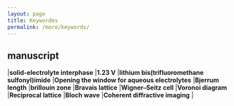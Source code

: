 ```yaml
---
layout: page
title: Keywordes
permalink: /more/keywords/
---
```


## manuscript
|**solid-electrolyte interphase**
|**1.23 V**
|**lithium bis(trifluoromethane sulfonyl)imide**
|**Opening the window for aqueous electrolytes**
|**Bjerrum length**
|**brillouin zone**
|**Bravais lattice**
|**Wigner–Seitz cell**
|**Voronoi diagram**
|**Reciprocal lattice**
|**Bloch wave**
|**Coherent diffractive imaging**
|

